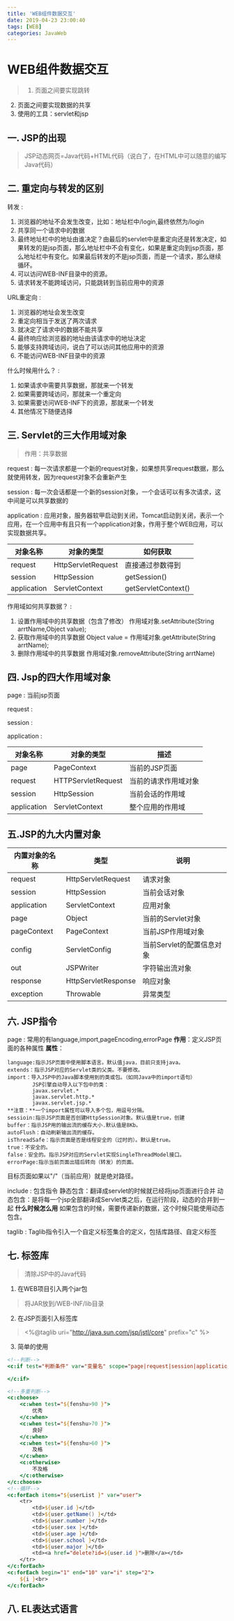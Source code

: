 ```yaml
---
title: 'WEB组件数据交互'
date: 2019-04-23 23:00:40
tags: [WEB]
categories: JavaWeb
---
```

# WEB组件数据交互


> 1. 页面之间要实现跳转
2. 页面之间要实现数据的共享
3. 使用的工具：servlet和jsp

## 一. JSP的出现
> JSP动态网页=Java代码+HTML代码（说白了，在HTML中可以随意的编写Java代码）

## 二. 重定向与转发的区别

转发
: 

 1. 浏览器的地址不会发生改变，比如：地址栏中/login,最终依然为/login
2. 共享同一个请求中的数据
3. 最终地址栏中的地址由谁决定？由最后的servlet中是重定向还是转发决定，如果转发的是jsp页面，那么地址栏中不会有变化，如果是重定向到jsp页面，那么地址栏中有变化。如果最后转发的不是jsp页面，而是一个请求，那么继续循环。
4. 可以访问WEB-INF目录中的资源。
5. 请求转发不能跨域访问，只能跳转到当前应用中的资源

URL重定向
: 

 1. 浏览器的地址会发生改变
 2. 重定向相当于发送了两次请求
 3. 就决定了请求中的数据不能共享
 4. 最终响应给浏览器的地址由该请求中的地址决定
 5. 能够支持跨域访问，说白了可以访问其他应用中的资源
 6. 不能访问WEB-INF目录中的资源
 

什么时候用什么？
: 

 1. 如果请求中需要共享数据，那就来一个转发
 2. 如果需要跨域访问，那就来一个重定向
 3. 如果需要访问WEB-INF下的资源，那就来一个转发
 4. 其他情况下随便选择
 
## 三. Servlet的三大作用域对象

> 作用：共享数据

request
: 每一次请求都是一个新的request对象，如果想共享request数据，那么就使用转发，因为request对象不会重新产生

session
: 每一次会话都是一个新的session对象，一个会话可以有多次请求，这中间是可以共享数据的

application
: 应用对象，服务器软甲启动到关闭，Tomcat启动到关闭，表示一个应用，在一个应用中有且只有一个application对象，作用于整个WEB应用，可以实现数据共享。

|对象名称|对象的类型|如何获取
|---|---|---|
|request|HttpServletRequest|直接通过参数得到
|session|HttpSession|getSession()
|application|ServletContext|getServletContext()

作用域如何共享数据？
: 

 1. 设置作用域中的共享数据（包含了修改）
    作用域对象.setAttribute(String arrtName,Object value);
 2. 获取作用域中的共享数据
    Object value = 作用域对象.getAttribute(String arrtName);
 3. 删除作用域中的共享数据
    作用域对象.removeAttribute(String arrtName)
    

## 四. Jsp的四大作用域对象

page
: 当前jsp页面

request
: 

session
: 

application
: 

|对象名称|对象的类型|描述|
|---|---|---|
|page|PageContext|当前的JSP页面
|request|HTTPServletRequest|当前的请求作用域对象|
|session|HttpSession|当前会话的作用域|
|application|ServletContext|整个应用的作用域

## 五.JSP的九大内置对象

|内置对象的名称|类型|说明|
|---|---|--|
|request|HttpServletRequest|请求对象|
|session|HttpSession|当前会话对象|
|application|ServletContext|应用对象|
|page|Object|当前的Servlet对象|
|pageContext|PageContext|当前JSP作用域对象|
|config|ServletConfig|当前Servlet的配置信息对象|
|out|JSPWriter|字符输出流对象|
|response|HttpServletResponse|响应对象|
|exception|Throwable|异常类型|

## 六. JSP指令

page
: 常用的有language,import,pageEncoding,errorPage
	**作用**：定义JSP页面的各种属性
	**属性**：
	
    language:指示JSP页面中使用脚本语言。默认值java，目前只支持java。
    extends：指示JSP对应的Servlet类的父类。不要修改。
    import：导入JSP中的Java脚本使用到的类或包。（如同Java中的import语句）
            JSP引擎自动导入以下包中的类：
            javax.servlet.*
            javax.servlet.http.*
            javax.servlet.jsp.*
    **注意：**一个import属性可以导入多个包，用逗号分隔。
    sessioin:指示JSP页面是否创建HttpSession对象。默认值是true，创建
    buffer：指示JSP用的输出流的缓存大小.默认值是8Kb。
    autoFlush：自动刷新输出流的缓存。
    isThreadSafe：指示页面是否是线程安全的（过时的）。默认是true。
    true：不安全的。
    false：安全的。指示JSP对应的Servlet实现SingleThreadModel接口。
    errorPage:指示当前页面出错后转向（转发）的页面。
目标页面如果以"/"（当前应用）就是绝对路径。

include
: 包含指令
    静态包含：翻译成servlet的时候就已经将jsp页面进行合并
    动态包含：是将每一个jsp全部翻译成Servlet类之后，在运行阶段，动态的合并到一起
    **什么时候怎么用**
    如果包含的时候，需要传递新的数据，这个时候只能使用动态包含。
    
taglib
: Taglib指令引入一个自定义标签集合的定义，包括库路径、自定义标签

## 七. 标签库
> 清除JSP中的Java代码

1. 在WEB项目引入两个jar包
> 将JAR放到/WEB-INF/lib目录
2. 在JSP页面引入标签库
> <%@taglib uri="http://java.sun.com/jsp/jstl/core" prefix="c" %>
3. 简单的使用
```jsp
<!--判断-->
<c:if test="判断条件" var="变量名" scope="page|request|session|application">

</c:if>

<!--多重判断-->
<c:choose>
	<c:when test="${fenshu>90 }">
		优秀
	</c:when>
	<c:when test="${fenshu>70 }">
		良好
	</c:when>
	<c:when test="${fenshu>60 }">
		及格
	</c:when>
	<c:otherwise>
		不及格
	</c:otherwise>
</c:choose>
<!--循环-->
<c:forEach items="${userList }" var="user">
	<tr>
		<td>${user.id }</td>
		<td>${user.getName() }</td>
		<td>${user.number }</td>
		<td>${user.sex }</td>
		<td>${user.age }</td>
		<td>${user.school }</td>
		<td>${user.major }</td>
		<td><a href="delete?id=${user.id }">删除</a></td>
	</tr>
</c:forEach>
<c:forEach begin="1" end="10" var="i" step="2">
	${i }<br>
</c:forEach>
```
## 八. EL表达式语言
